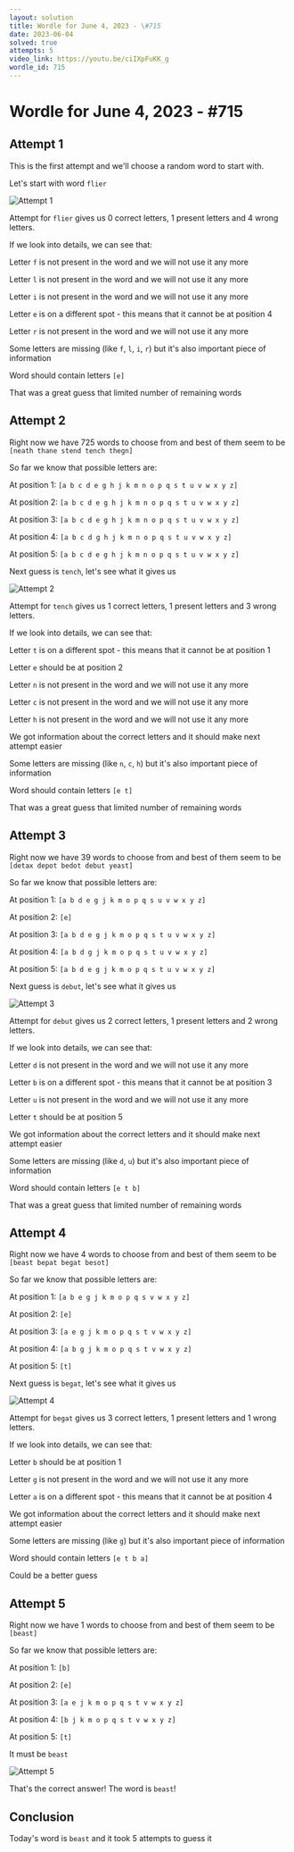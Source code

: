 ```yaml
---
layout: solution
title: Wordle for June 4, 2023 - \#715
date: 2023-06-04
solved: true
attempts: 5
video_link: https://youtu.be/ciIXpFuKK_g
wordle_id: 715
---
```


# Wordle for June 4, 2023 - \#715

## Attempt 1

This is the first attempt and we'll choose a random word to start with.

Let's start with word `flier`

![Attempt 1](2023-06-04/attempt-1.png)

Attempt for `flier` gives us 0 correct letters, 1 present letters and 4 wrong letters.

If we look into details, we can see that:

Letter `f` is not present in the word and we will not use it any more

Letter `l` is not present in the word and we will not use it any more

Letter `i` is not present in the word and we will not use it any more

Letter `e` is on a different spot - this means that it cannot be at position 4

Letter `r` is not present in the word and we will not use it any more

Some letters are missing (like `f`, `l`, `i`, `r`) but it's also important piece of information

Word should contain letters `[e]`

That was a great guess that limited number of remaining words



## Attempt 2

Right now we have 725 words to choose from and best of them seem to be `[neath thane stend tench thegn]`

So far we know that possible letters are:

At position 1: `[a b c d e g h j k m n o p q s t u v w x y z]`

At position 2: `[a b c d e g h j k m n o p q s t u v w x y z]`

At position 3: `[a b c d e g h j k m n o p q s t u v w x y z]`

At position 4: `[a b c d g h j k m n o p q s t u v w x y z]`

At position 5: `[a b c d e g h j k m n o p q s t u v w x y z]`

Next guess is `tench`, let's see what it gives us

![Attempt 2](2023-06-04/attempt-2.png)

Attempt for `tench` gives us 1 correct letters, 1 present letters and 3 wrong letters.

If we look into details, we can see that:

Letter `t` is on a different spot - this means that it cannot be at position 1

Letter `e` should be at position 2

Letter `n` is not present in the word and we will not use it any more

Letter `c` is not present in the word and we will not use it any more

Letter `h` is not present in the word and we will not use it any more

We got information about the correct letters and it should make next attempt easier

Some letters are missing (like `n`, `c`, `h`) but it's also important piece of information

Word should contain letters `[e t]`

That was a great guess that limited number of remaining words



## Attempt 3

Right now we have 39 words to choose from and best of them seem to be `[detax depot bedot debut yeast]`

So far we know that possible letters are:

At position 1: `[a b d e g j k m o p q s u v w x y z]`

At position 2: `[e]`

At position 3: `[a b d e g j k m o p q s t u v w x y z]`

At position 4: `[a b d g j k m o p q s t u v w x y z]`

At position 5: `[a b d e g j k m o p q s t u v w x y z]`

Next guess is `debut`, let's see what it gives us

![Attempt 3](2023-06-04/attempt-3.png)

Attempt for `debut` gives us 2 correct letters, 1 present letters and 2 wrong letters.

If we look into details, we can see that:

Letter `d` is not present in the word and we will not use it any more

Letter `b` is on a different spot - this means that it cannot be at position 3

Letter `u` is not present in the word and we will not use it any more

Letter `t` should be at position 5

We got information about the correct letters and it should make next attempt easier

Some letters are missing (like `d`, `u`) but it's also important piece of information

Word should contain letters `[e t b]`

That was a great guess that limited number of remaining words



## Attempt 4

Right now we have 4 words to choose from and best of them seem to be `[beast bepat begat besot]`

So far we know that possible letters are:

At position 1: `[a b e g j k m o p q s v w x y z]`

At position 2: `[e]`

At position 3: `[a e g j k m o p q s t v w x y z]`

At position 4: `[a b g j k m o p q s t v w x y z]`

At position 5: `[t]`

Next guess is `begat`, let's see what it gives us

![Attempt 4](2023-06-04/attempt-4.png)

Attempt for `begat` gives us 3 correct letters, 1 present letters and 1 wrong letters.

If we look into details, we can see that:

Letter `b` should be at position 1

Letter `g` is not present in the word and we will not use it any more

Letter `a` is on a different spot - this means that it cannot be at position 4

We got information about the correct letters and it should make next attempt easier

Some letters are missing (like `g`) but it's also important piece of information

Word should contain letters `[e t b a]`

Could be a better guess



## Attempt 5

Right now we have 1 words to choose from and best of them seem to be `[beast]`

So far we know that possible letters are:

At position 1: `[b]`

At position 2: `[e]`

At position 3: `[a e j k m o p q s t v w x y z]`

At position 4: `[b j k m o p q s t v w x y z]`

At position 5: `[t]`

It must be `beast`

![Attempt 5](2023-06-04/attempt-5.png)

That's the correct answer! The word is `beast`!

## Conclusion

Today's word is `beast` and it took 5 attempts to guess it

